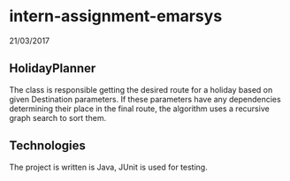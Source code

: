 # intern-assignment-emarsys
21/03/2017

## HolidayPlanner
The class is responsible getting the desired route for a holiday based on given Destination parameters. 
If these parameters have any dependencies determining their place in the final route, the algorithm uses a recursive graph search to sort them.

## Technologies
The project is written is Java, JUnit is used for testing.